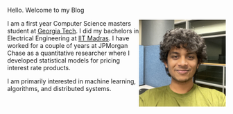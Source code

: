 
Hello. Welcome to my Blog

<img align="right" width="200" height="200" src="/images/Sarath.jpg">

I am a first year Computer Science masters student at [Georgia Tech](https://www.gatech.edu/). I did my bachelors in Electrical Engineering at [IIT Madras](https://www.iitm.ac.in/). I have worked for a couple of years at JPMorgan Chase as a quantitative researcher where I developed statistical models for pricing interest rate products.

I am primarily interested in machine learning, algorithms, and distributed systems. 

